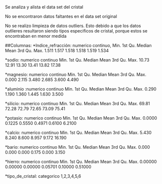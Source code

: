 Se analiza y alista el data set del cristal

No se encontraron datos faltantes en el data set original

No se realizo limpieza de datos outliers. Esto debido a que los datos outlieres resultaron siendo
tipos especificos de cristal, porque estos se encontraban en menor medida

##Columnas:
*Indice_refracción: numerico continuo, 
   Min. 1st Qu.  Median    Mean 3rd Qu.    Max. 
  1.511   1.517   1.518   1.518   1.519   1.534 
  
  
*sodio: numerico continuo
   Min. 1st Qu.  Median    Mean 3rd Qu.    Max. 
  10.73   12.91   13.30   13.41   13.82   17.38 
  
  
*magnesio: numerico continuo
   Min. 1st Qu.  Median    Mean 3rd Qu.    Max. 
  0.000   2.115   3.480   2.685   3.600   4.490 
  
  
  
*aluminio :numerico continuo
   Min. 1st Qu.  Median    Mean 3rd Qu.    Max. 
  0.290   1.190   1.360   1.445   1.630   3.500 


*silicio: numerico continuo
   Min. 1st Qu.  Median    Mean 3rd Qu.    Max. 
  69.81   72.28   72.79   72.65   73.09   75.41 


*potasio: numerico continuo
   Min. 1st Qu.  Median    Mean 3rd Qu.    Max. 
 0.0000  0.1225  0.5550  0.4971  0.6100  6.2100 


*calcio: numerico continuo
   Min. 1st Qu.  Median    Mean 3rd Qu.    Max. 
  5.430   8.240   8.600   8.957   9.172  16.190 


*bario: numerico continuo
   Min. 1st Qu.  Median    Mean 3rd Qu.    Max. 
  0.000   0.000   0.000   0.175   0.000   3.150 


*hierro: numerico continuo
   Min. 1st Qu.  Median    Mean 3rd Qu.    Max. 
0.00000 0.00000 0.00000 0.05701 0.10000 0.51000 


*tipo_de_cristal: categorico
1,2,3,4,5,6

